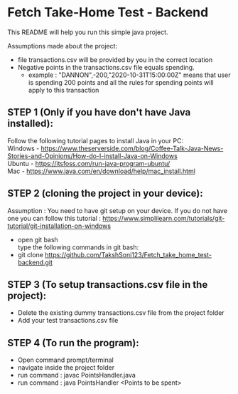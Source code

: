 # Fetch Take-Home Test - Backend

This README will help you run this simple java project.

Assumptions made about the project:
- file transactions.csv will be provided by you in the correct location
- Negative points in the transactions.csv file equals spending.
  - example : "DANNON",-200,"2020-10-31T15:00:00Z" means that user is spending 200 points and all the rules for spending points will apply to this transaction



## STEP 1 (Only if you have don't have Java installed):
Follow the following tutorial pages to install Java in your PC:  
Windows - https://www.theserverside.com/blog/Coffee-Talk-Java-News-Stories-and-Opinions/How-do-I-install-Java-on-Windows  
Ubuntu - https://itsfoss.com/run-java-program-ubuntu/  
Mac - https://www.java.com/en/download/help/mac_install.html  

## STEP 2 (cloning the project in your device):  
Assumption : You need to have git setup on your device. If you do not have one you can follow this tutorial : https://www.simplilearn.com/tutorials/git-tutorial/git-installation-on-windows  
- open git bash  
type the following commands in git bash:  
- git clone https://github.com/TakshSoni123/Fetch_take_home_test-backend.git  


## STEP 3 (To setup transactions.csv file in the project):
- Delete the existing dummy transactions.csv file from the project folder  
- Add your test transactions.csv file  

## STEP 4 (To run the program):
- Open command prompt/terminal  
- navigate inside the project folder  
- run command : javac PointsHandler.java  
- run command : java PointsHandler \<Points to be spent\>  


